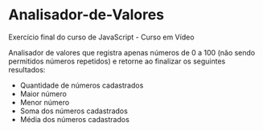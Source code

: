 # Analisador-de-Valores
Exercício final do curso de JavaScript - Curso em Vídeo

Analisador de valores que registra apenas números de 0 a 100 (não sendo permitidos números repetidos) e retorne ao finalizar os seguintes resultados:
- Quantidade de números cadastrados
- Maior número
- Menor número
- Soma dos números cadastrados
- Média dos números cadastrados

